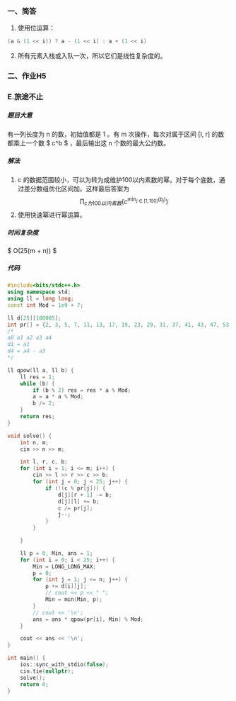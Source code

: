 ### 一、简答
1. 使用位运算： 
```cpp
(a & (1 << i)) ? a - (1 << i) : a + (1 << i)
```
2. 所有元素入栈或入队一次，所以它们是线性复杂度的。

### 二、作业H5

### E.旅途不止

##### 题目大意
有一列长度为 n 的数，初始值都是 1 。有 m 次操作，每次对属于区间 [l, r] 的数都乘上一个数 $ c^b $ ，最后输出这 n 个数的最大公约数。
##### 解法
1. c 的数据范围较小，可以为转为成维护100以内素数的幂。对于每个底数，通过差分数组优化区间加。这样最后答案为 
$$ \prod_{c为100以内素数}(c^{\min_{j \in [1, 100]}(b_j)}) $$
2. 使用快速幂进行幂运算。
##### 时间复杂度
$ O(25(m + n)) $
##### 代码
```cpp
#include<bits/stdc++.h>
using namespace std;
using ll = long long;
const int Mod = 1e9 + 7;

ll d[25][100005];
int pr[] = {2, 3, 5, 7, 11, 13, 17, 19, 23, 29, 31, 37, 41, 43, 47, 53, 59, 61, 67, 71, 73, 79, 83, 89, 97};
/*
a0 a1 a2 a3 a4
d1 = a1
d4 = a4 - a3
*/

ll qpow(ll a, ll b) {
    ll res = 1;
    while (b) {
        if (b % 2) res = res * a % Mod;
        a = a * a % Mod;
        b /= 2;
    }
    return res;
}

void solve() {
    int n, m;
    cin >> n >> m;

    int l, r, c, b;
    for (int i = 1; i <= m; i++) {
        cin >> l >> r >> c >> b;
        for (int j = 0; j < 25; j++) {
            if (!(c % pr[j])) {
                d[j][r + 1] -= b;
                d[j][l] += b;   
                c /= pr[j];
                j--;          
            }
        }

    }

    ll p = 0, Min, ans = 1;
    for (int i = 0; i < 25; i++) {
        Min = LONG_LONG_MAX;
        p = 0;
        for (int j = 1; j <= n; j++) {
            p += d[i][j];
            // cout << p << " ";
            Min = min(Min, p);
        }
        // cout << '\n';
        ans = ans * qpow(pr[i], Min) % Mod;
    }

    cout << ans << '\n';
}

int main() {
    ios::sync_with_stdio(false);
    cin.tie(nullptr);
    solve();
    return 0;
}

```